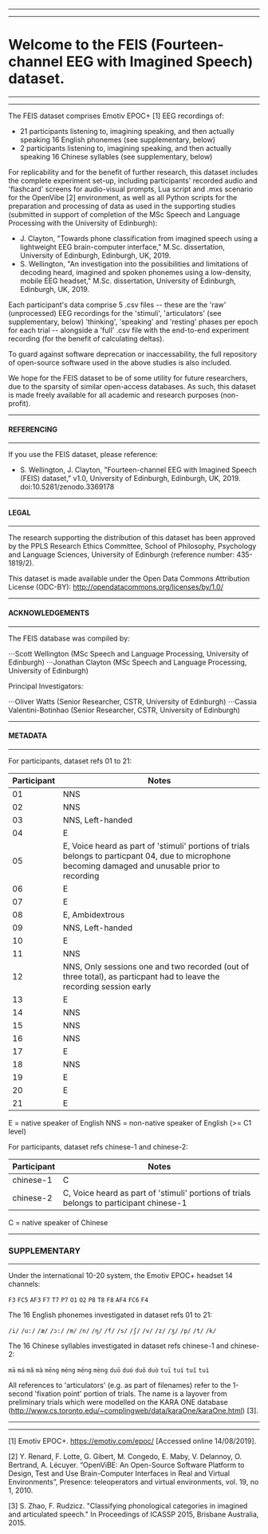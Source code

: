 ﻿
---
---
# Welcome to the FEIS (Fourteen-channel EEG with Imagined Speech) dataset.
---
---

The FEIS dataset comprises Emotiv EPOC+ [1] EEG recordings of:

* 21 participants listening to, imagining speaking, and then actually speaking 16 English phonemes (see supplementary, below)
* 2 participants listening to, imagining speaking, and then actually speaking 16 Chinese syllables (see supplementary, below)

For replicability and for the benefit of further research, this dataset includes the complete experiment set-up, including participants' recorded audio and 'flashcard' screens for audio-visual prompts, Lua script and .mxs scenario for the OpenVibe [2] environment, as well as all Python scripts for the preparation and processing of data as used in the supporting studies (submitted in support of completion of the MSc Speech and Language Processing with the University of Edinburgh):

* J. Clayton, "Towards phone classification from imagined speech using a lightweight EEG brain-computer interface," M.Sc. dissertation, University of Edinburgh, Edinburgh, UK, 2019.
* S. Wellington, "An investigation into the possibilities and limitations of decoding heard, imagined and spoken phonemes using a low-density, mobile EEG headset," M.Sc. dissertation, University of Edinburgh, Edinburgh, UK, 2019.

Each participant's data comprise 5 .csv files -- these are the 'raw' (unprocessed) EEG recordings for the 'stimuli', 'articulators' (see supplementary, below) 'thinking', 'speaking' and 'resting' phases per epoch for each trial -- alongside a 'full' .csv file with the end-to-end experiment recording (for the benefit of calculating deltas).

To guard against software deprecation or inaccessability, the full repository of open-source software used in the above studies is also included.

We hope for the FEIS dataset to be of some utility for future researchers, due to the sparsity of similar open-access databases. As such, this dataset is made freely available for all academic and research purposes (non-profit).

---

#### REFERENCING

---

If you use the FEIS dataset, please reference:

* S. Wellington, J. Clayton, "Fourteen-channel EEG with Imagined Speech (FEIS) dataset," v1.0, University of Edinburgh, Edinburgh, UK, 2019. doi:10.5281/zenodo.3369178

---

#### LEGAL

---

The research supporting the distribution of this dataset has been approved by the PPLS Research Ethics Committee, School of Philosophy, Psychology and Language Sciences, University of Edinburgh (reference number: 435-1819/2).

This dataset is made available under the Open Data Commons Attribution License (ODC-BY): http://opendatacommons.org/licenses/by/1.0/

---

#### ACKNOWLEDGEMENTS

---

The FEIS database was compiled by:

⋅⋅⋅Scott Wellington (MSc Speech and Language Processing, University of Edinburgh)
⋅⋅⋅Jonathan Clayton (MSc Speech and Language Processing, University of Edinburgh)

Principal Investigators:

⋅⋅⋅Oliver Watts (Senior Researcher, CSTR, University of Edinburgh)
⋅⋅⋅Cassia Valentini-Botinhao (Senior Researcher, CSTR, University of Edinburgh)

---

#### METADATA

---

For participants, dataset refs 01 to 21:

Participant | Notes
--- | ---
01 | NNS
02 | NNS
03 | NNS, Left-handed
04 | E
05 | E, Voice heard as part of 'stimuli' portions of trials belongs to particpant 04, due to microphone becoming damaged and unusable prior to recording
06 | E
07 | E
08 | E, Ambidextrous
09 | NNS, Left-handed
10 | E
11 | NNS
12 | NNS, Only sessions one and two recorded (out of three total), as particpant had to leave the recording session early
13 | E
14 | NNS
15 | NNS
16 | NNS
17 | E
18 | NNS
19 | E
20 | E
21 | E

E = native speaker of English
NNS = non-native speaker of English (>= C1 level)

For participants, dataset refs chinese-1 and chinese-2:

Participant | Notes
--- | ---
chinese-1 | C
chinese-2 | C, Voice heard as part of 'stimuli' portions of trials belongs to participant chinese-1

C = native speaker of Chinese

---

### SUPPLEMENTARY

---

Under the international 10-20 system, the Emotiv EPOC+ headset 14 channels:

`F3` `FC5` `AF3` `F7` `T7` `P7` `O1` `O2` `P8` `T8` `F8` `AF4` `FC6` `F4`

The 16 English phonemes investigated in dataset refs 01 to 21:

`/i/` `/u:/` `/æ/` `/ɔ:/` `/m/` `/n/` `/ŋ/` `/f/` `/s/` `/ʃ/` `/v/` `/z/` `/ʒ/` `/p/`  `/t/` `/k/`

The 16 Chinese syllables investigated in dataset refs chinese-1 and chinese-2:

`mā` `má` `mǎ` `mà` `mēng` `méng` `měng` `mèng` `duō` `duó` `duǒ` `duò` `tuī` `tuí` `tuǐ` `tuì`

All references to 'articulators' (e.g. as part of filenames) refer to the 1-second 'fixation point' portion of trials. The name is a layover from preliminary trials which were modelled on the KARA ONE database (http://www.cs.toronto.edu/~complingweb/data/karaOne/karaOne.html) [3].

---
---

[1] Emotiv EPOC+. https://emotiv.com/epoc/ [Accessed online 14/08/2019].

[2] Y. Renard, F. Lotte, G. Gibert, M. Congedo, E. Maby, V. Delannoy, O. Bertrand, A. Lécuyer. “OpenViBE: An Open-Source Software Platform to Design, Test and Use Brain-Computer Interfaces in Real and Virtual Environments”, Presence: teleoperators and virtual environments, vol. 19, no 1, 2010.

[3] S. Zhao, F. Rudzicz. "Classifying phonological categories in imagined and articulated speech." In Proceedings of ICASSP 2015, Brisbane Australia, 2015.
